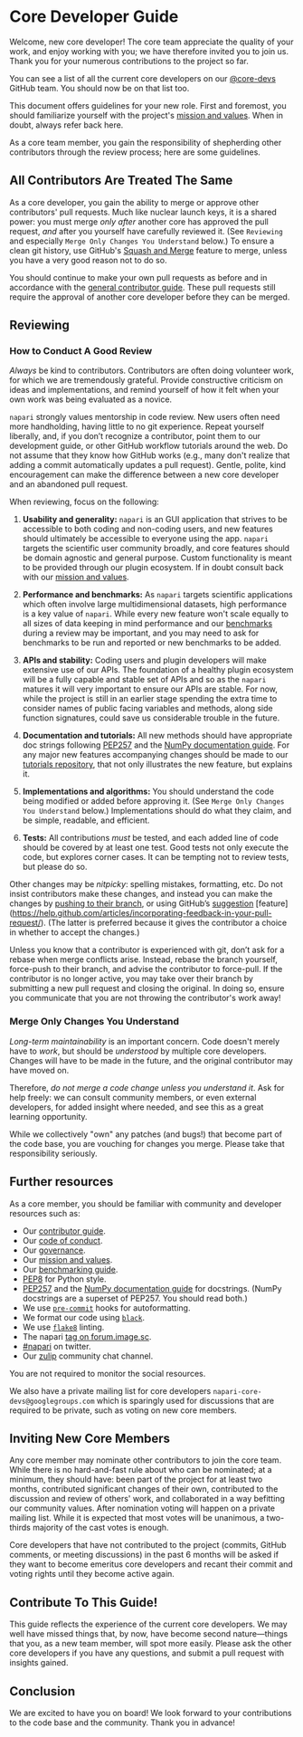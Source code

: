 # Core Developer Guide

Welcome, new core developer!  The core team appreciate the quality of
your work, and enjoy working with you; we have therefore invited you
to join us.  Thank you for your numerous contributions to the project
so far.

You can see a list of all the current core developers on our
[@core-devs](https://github.com/orgs/napari/teams/core-devs)
GitHub team. You should now be on that list too.

This document offers guidelines for your new role.  First and
foremost, you should familiarize yourself with the project's
[mission and values](MISSION_AND_VALUES.md).  When in
doubt, always refer back here.

As a core team member, you gain the responsibility of shepherding
other contributors through the review process; here are some
guidelines.

## All Contributors Are Treated The Same

As a core developer, you gain the ability to merge or approve
other contributors' pull requests.  Much like nuclear launch keys, it
is a shared power: you must merge *only after* another core has
approved the pull request, *and* after you yourself have carefully
reviewed it.  (See `Reviewing` and especially `Merge Only Changes You
Understand` below.) To ensure a clean git history, use GitHub's
[Squash and Merge](https://help.github.com/articles/merging-a-pull-request/#merging-a-pull-request-on-github)
feature to merge, unless you have a very good reason not to do so.

You should continue to make your own pull requests as before and in accordance
with the [general contributor guide](CONTRIBUTING.md). These pull requests still
require the approval of another core developer before they can be merged.

## Reviewing

### How to Conduct A Good Review

*Always* be kind to contributors. Contributors are often doing
volunteer work, for which we are tremendously grateful. Provide
constructive criticism on ideas and implementations, and remind
yourself of how it felt when your own work was being evaluated as a
novice.

`napari` strongly values mentorship in code review.  New users
often need more handholding, having little to no git
experience. Repeat yourself liberally, and, if you don’t recognize a
contributor, point them to our development guide, or other GitHub
workflow tutorials around the web. Do not assume that they know how
GitHub works (e.g., many don't realize that adding a commit
automatically updates a pull request). Gentle, polite, kind
encouragement can make the difference between a new core developer and
an abandoned pull request.

When reviewing, focus on the following:

1. **Usability and generality:** `napari` is an GUI application that strives to be accessible
to both coding and non-coding users, and new features should ultimately be
accessible to everyone using the app. `napari` targets the scientific user
community broadly, and core features should be domain agnostic and general purpose.
Custom functionality is meant to be provided through our plugin ecosystem. If in doubt
consult back with our [mission and values](MISSION_AND_VALUES.md).

2. **Performance and benchmarks:** As `napari` targets scientific applications which often involve
large multidimensional datasets, high performance is a key value of `napari`. While
every new feature won't scale equally to all sizes of data keeping in mind performance
and our [benchmarks](BENCHMARKS.md) during a review may be important, and you may
need to ask for benchmarks to be run and reported or new benchmarks to be added.

3. **APIs and stability:** Coding users and plugin developers will make
extensive use of our APIs. The foundation of a healthy plugin ecosystem will be
a fully capable and stable set of APIs and so as the `napari` matures it will
very important to ensure our APIs are stable. For now, while the project is still
in an earlier stage spending the extra time to consider names of public facing
variables and methods, along side function signatures, could save us considerable
trouble in the future.

4. **Documentation and tutorials:** All new methods should have appropriate doc
strings following [PEP257](https://www.python.org/dev/peps/pep-0257/) and the
[NumPy documentation guide](https://docs.scipy.org/doc/numpy/docs/howto_document.html).
For any major new features accompanying changes should be made to our
[tutorials repository](https://github.com/napari/napari-tutorials), that not only
illustrates the new feature, but explains it.

5. **Implementations and algorithms:** You should understand the code being modified
or added before approving it.  (See `Merge Only Changes You Understand` below.)
Implementations should do what they claim, and be simple, readable, and efficient.

6. **Tests:** All contributions *must* be tested, and each added line of code
should be covered by at least one test. Good tests not only execute the code,
but explores corner cases.  It can be tempting not to review tests, but please
do so.

Other changes may be *nitpicky*: spelling mistakes, formatting,
etc. Do not insist contributors make these changes, and instead you can
make the changes by [pushing to their branch](https://help.github.com/articles/committing-changes-to-a-pull-request-branch-created-from-a-fork/), or using GitHub’s [suggestion](https://help.github.com/articles/commenting-on-a-pull-request/) [feature]
(https://help.github.com/articles/incorporating-feedback-in-your-pull-request/).
(The latter is preferred because it gives the contributor a choice in
whether to accept the changes.)

Unless you know that a contributor is experienced with git, don’t
ask for a rebase when merge conflicts arise. Instead, rebase the
branch yourself, force-push to their branch, and advise the contributor to force-pull.  If the contributor is
no longer active, you may take over their branch by submitting a new pull
request and closing the original. In doing so, ensure you communicate
that you are not throwing the contributor's work away!

### Merge Only Changes You Understand

*Long-term maintainability* is an important concern.  Code doesn't
merely have to *work*, but should be *understood* by multiple core
developers.  Changes will have to be made in the future, and the
original contributor may have moved on.

Therefore, *do not merge a code change unless you understand it*. Ask
for help freely: we can consult community members, or even external developers,
for added insight where needed, and see this as a great learning opportunity.

While we collectively "own" any patches (and bugs!) that become part
of the code base, you are vouching for changes you merge.  Please take
that responsibility seriously.

## Further resources

As a core member, you should be familiar with community and developer
resources such as:

-  Our [contributor guide](CONTRIBUTING.md).
-  Our [code of conduct](CODE_OF_CONDUCT.md).
-  Our [governance](GOVERNANCE.md).
-  Our [mission and values](MISSION_AND_VALUES.md).
-  Our [benchmarking guide](BENCHMARKS.md).
-  [PEP8](https://www.python.org/dev/peps/pep-0008/) for Python style.
-  [PEP257](https://www.python.org/dev/peps/pep-0257/) and the
   [NumPy documentation guide](https://docs.scipy.org/doc/numpy/docs/howto_document.html)
   for docstrings. (NumPy docstrings are a superset of PEP257. You
   should read both.)
-  We use [`pre-commit`](https://pre-commit.com) hooks for autoformatting.
-  We format our code using [`black`](https://github.com/psf/black).
-  We use [`flake8`](https://github.com/PyCQA/flake8) linting.
-  The napari [tag on forum.image.sc](https://forum.image.sc/tags/napari).
-  [#napari](https://twitter.com/search?q=%23napari&f=live) on twitter.
-  Our [zulip](https://napari.zulipchat.com/) community chat channel.

You are not required to monitor the social resources.

We also have a private mailing list for core developers
`napari-core-devs@googlegroups.com` which is sparingly used for discussions
that are required to be private, such as voting on new core members.

## Inviting New Core Members

Any core member may nominate other contributors to join the core team.
While there is no hard-and-fast rule about who can be nominated; at a minimum,
they should have: been part of the project for at least two months, contributed
significant changes of their own, contributed to the discussion and
review of others' work, and collaborated in a way befitting our
community values. After nomination voting will happen on a private mailing list.
While it is expected that most votes will be unanimous, a two-thirds majority of
the cast votes is enough.

Core developers that have not contributed to the project (commits, GitHub comments,
or meeting discussions) in the past 6 months will be asked if they want to
become emeritus core developers and recant their commit and voting rights until
they become active again.

## Contribute To This Guide!

This guide reflects the experience of the current core developers.  We
may well have missed things that, by now, have become second
nature—things that you, as a new team member, will spot more easily.
Please ask the other core developers if you have any questions, and
submit a pull request with insights gained.

## Conclusion

We are excited to have you on board!  We look forward to your
contributions to the code base and the community.  Thank you in
advance!
